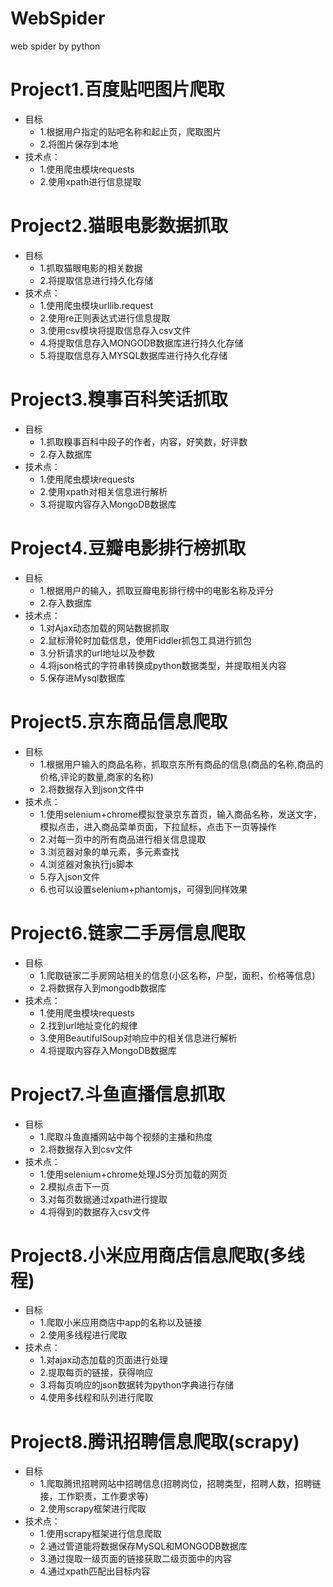 # WebSpider
web spider by python

Project1.百度贴吧图片爬取
===========================
* 目标
  * 1.根据用户指定的贴吧名称和起止页，爬取图片
  * 2.将图片保存到本地
* 技术点：
  * 1.使用爬虫模块requests
  * 2.使用xpath进行信息提取

Project2.猫眼电影数据抓取
===========================
* 目标
  * 1.抓取猫眼电影的相关数据
  * 2.将提取信息进行持久化存储
* 技术点：
  * 1.使用爬虫模块urllib.request
  * 2.使用re正则表达式进行信息提取
  * 3.使用csv模块将提取信息存入csv文件
  * 4.将提取信息存入MONGODB数据库进行持久化存储
  * 5.将提取信息存入MYSQL数据库进行持久化存储

Project3.糗事百科笑话抓取
===========================
* 目标
  * 1.抓取糗事百科中段子的作者，内容，好笑数，好评数
  * 2.存入数据库
* 技术点：
  * 1.使用爬虫模块requests
  * 2.使用xpath对相关信息进行解析
  * 3.将提取内容存入MongoDB数据库
  
Project4.豆瓣电影排行榜抓取
===========================
* 目标
  * 1.根据用户的输入，抓取豆瓣电影排行榜中的电影名称及评分
  * 2.存入数据库
* 技术点：
  * 1.对Ajax动态加载的网站数据抓取
  * 2.鼠标滑轮时加载信息，使用Fiddler抓包工具进行抓包
  * 3.分析请求的url地址以及参数
  * 4.将json格式的字符串转换成python数据类型，并提取相关内容
  * 5.保存进Mysql数据库

Project5.京东商品信息爬取
===========================
* 目标
  * 1.根据用户输入的商品名称，抓取京东所有商品的信息(商品的名称,商品的价格,评论的数量,商家的名称)
  * 2.将数据存入到json文件中
* 技术点：
  * 1.使用selenium+chrome模拟登录京东首页，输入商品名称，发送文字，模拟点击，进入商品菜单页面，下拉鼠标，点击下一页等操作
  * 2.对每一页中的所有商品进行相关信息提取
  * 3.浏览器对象的单元素，多元素查找
  * 4.浏览器对象执行js脚本
  * 5.存入json文件
  * 6.也可以设置selenium+phantomjs，可得到同样效果

Project6.链家二手房信息爬取
===========================
* 目标
  * 1.爬取链家二手房网站相关的信息(小区名称，户型，面积，价格等信息)
  * 2.将数据存入到mongodb数据库
* 技术点：
  * 1.使用爬虫模块requests
  * 2.找到url地址变化的规律
  * 3.使用BeautifulSoup对响应中的相关信息进行解析
  * 4.将提取内容存入MongoDB数据库

Project7.斗鱼直播信息抓取
===========================
* 目标
  * 1.爬取斗鱼直播网站中每个视频的主播和热度
  * 2.将数据存入到csv文件
* 技术点：
  * 1.使用selenium+chrome处理JS分页加载的网页
  * 2.模拟点击下一页
  * 3.对每页数据通过xpath进行提取
  * 4.将得到的数据存入csv文件

Project8.小米应用商店信息爬取(多线程)
===========================
* 目标
  * 1.爬取小米应用商店中app的名称以及链接
  * 2.使用多线程进行爬取
* 技术点：
  * 1.对ajax动态加载的页面进行处理
  * 2.提取每页的链接，获得响应
  * 3.将每页响应的json数据转为python字典进行存储
  * 4.使用多线程和队列进行爬取

Project8.腾讯招聘信息爬取(scrapy)
===========================
* 目标
  * 1.爬取腾讯招聘网站中招聘信息(招聘岗位，招聘类型，招聘人数，招聘链接，工作职责，工作要求等)
  * 2.使用scrapy框架进行爬取
* 技术点：
  * 1.使用scrapy框架进行信息爬取
  * 2.通过管道能将数据保存MySQL和MONGODB数据库
  * 3.通过提取一级页面的链接获取二级页面中的内容
  * 4.通过xpath匹配出目标内容
